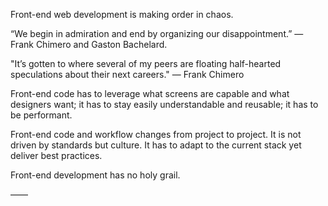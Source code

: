 Front-end web development is making order in chaos.

“We begin in admiration and end by organizing our disappointment.” &mdash; Frank Chimero and Gaston Bachelard.

"It’s gotten to where several of my peers are floating half-hearted speculations about their next careers." &mdash; Frank Chimero

Front-end code has to leverage what screens are capable and what designers want; it has to stay easily understandable and reusable; it has to be performant.

Front-end code and workflow changes from project to project. It is not driven by standards but culture. It has to adapt to the current stack yet deliver best practices.

Front-end development has no holy grail.

&mdash;&mdash;
